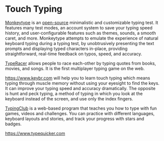 # Touch Typing

[Monkeytype](https://monkeytype.com) is an [open-source](https://github.com/monkeytypegame/monkeytype) minimalistic and customizable typing test. It features many test modes, an account system to save your typing speed history, and user-configurable features such as themes, sounds, a smooth caret, and more. Monkeytype attempts to emulate the experience of natural keyboard typing during a typing test, by unobtrusively presenting the text prompts and displaying typed characters in-place, providing straightforward, real-time feedback on typos, speed, and accuracy.

[TypeRacer](https://typeracer.com) allows people to race each-other by typing quotes from books, movies, and songs. It is the first multiplayer typing game on the web.

https://www.keybr.com will help you to learn touch typing which means typing through muscle memory without using your eyesight to find the keys. It can improve your typing speed and accuracy dramatically. The opposite is hunt and peck typing, a method of typing in which you look at the keyboard instead of the screen, and use only the index fingers.

[TypingClub](https://www.typingclub.com) is a web-based program that teaches you how to type with fun games, videos and challenges. You can practice with different languages, keyboard layouts and stories, and track your progress with stars and badges.

https://www.typequicker.com